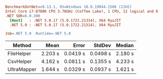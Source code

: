 ``` ini

BenchmarkDotNet=v0.13.1, OS=Windows 10.0.19044.1586 (21H2)
Intel Core i7-8700K CPU 3.70GHz (Coffee Lake), 1 CPU, 12 logical and 6 physical cores
.NET SDK=6.0.300
  [Host]   : .NET 5.0.17 (5.0.1722.21314), X64 RyuJIT
  .NET 5.0 : .NET 5.0.17 (5.0.1722.21314), X64 RyuJIT

Job=.NET 5.0  Runtime=.NET 5.0  

```
|      Method |    Mean |    Error |   StdDev |  Median |
|------------ |--------:|---------:|---------:|--------:|
|  FileHelper | 2.203 s | 0.0419 s | 0.0498 s | 2.180 s |
|   CsvHelper | 4.162 s | 0.0811 s | 0.1355 s | 4.233 s |
| UltraMapper | 1.644 s | 0.0329 s | 0.0937 s | 1.621 s |
